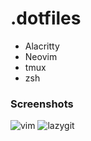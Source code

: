 # .dotfiles

- Alacritty
- Neovim
- tmux 
- zsh
### Screenshots
<img alt="vim" src="https://i.ibb.co/d4Gw60g/pda-vim.png" />
<img alt="lazygit" src="https://i.ibb.co/XCrZ1gW/pda-git.png" />
